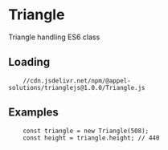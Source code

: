 # Triangle

Triangle handling ES6 class

## Loading

```
    //cdn.jsdelivr.net/npm/@appel-solutions/trianglejs@1.0.0/Triangle.js
```

## Examples

```es6
    const triangle = new Triangle(508);
    const height = triangle.height; // 440
```
